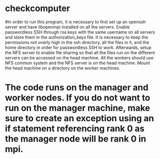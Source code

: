 # checkcomputer
#In order to run this program, it is necessary to first set up an openssh server and have libopenmpi installed on all the servers. Enable passwordless SSH through rsa keys with the same username on all servers and store them in the authorization_keys file. It is necessary to keep the permissions not overly high in the ssh directory, all the files in it, and the home directory in order for passwordless SSH to work. Afterwards, setup the NFS server to enable file sharing so that all the files run on the different servers can be accessed on the head machine. All the workers should use NFS common system and the NFS server is on the head machine. Mount the head machine on a directory on the worker machines.  
# The code runs on the manager and worker nodes. If you do not want to run on the manager machine, make sure to create an exception using an if statement referencing rank 0 as the manager node will be rank 0 in mpi. 

